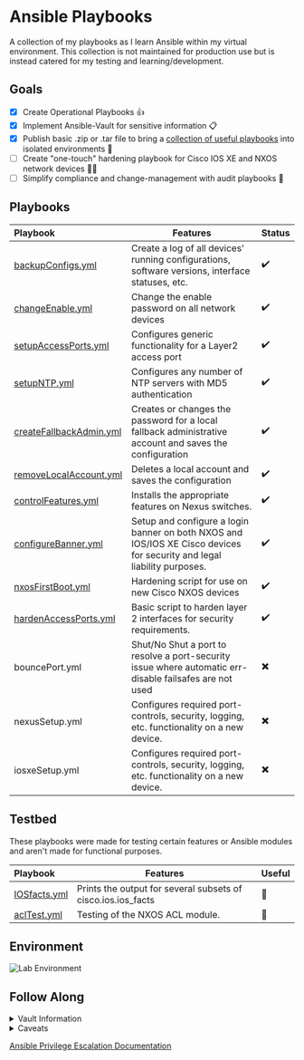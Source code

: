 # Ansible Playbooks
A collection of my playbooks as I learn Ansible within my virtual environment. This collection is not maintained for production use but is instead catered for my testing and learning/development.

## Goals
- [X] Create Operational Playbooks 👍
- [X] Implement Ansible-Vault for sensitive information 📋
- [X] Publish basic .zip or .tar file to bring a [collection of useful playbooks](https://github.com/NetworkNick-io/Operations/releases) into isolated environments 🛂
- [ ] Create "one-touch" hardening playbook for Cisco IOS XE and NXOS network devices 👨‍💻
- [ ] Simplify compliance and change-management with audit playbooks 🦺

## Playbooks

| Playbook                                                                                                               | Features                                                                                                                | Status |
|:-----------------------------------------------------------------------------------------------------------------------|-------------------------------------------------------------------------------------------------------------------------|--------|
| [backupConfigs.yml](https://github.com/NetworkNick-io/LearningAnsible/blob/main/playbooks/backupConfigs.yml)           | Create a log of all devices' running  configurations, software versions, interface statuses, etc.                       | ✔️     |
| [changeEnable.yml](https://github.com/NetworkNick-io/LearningAnsible/blob/main/playbooks/changeEnable.yml)             | Change the enable password on all network devices                                                                       | ✔️     |
| [setupAccessPorts.yml](https://github.com/NetworkNick-io/LearningAnsible/blob/main/playbooks/setupAccessPorts.yml)     | Configures generic functionality for a Layer2  access port                                                              | ✔️     |
| [setupNTP.yml](https://github.com/NetworkNick-io/LearningAnsible/blob/main/playbooks/setupNTP.yml)                     | Configures any number of NTP servers with MD5  authentication                                                           | ✔️     |
| [createFallbackAdmin.yml](https://github.com/NetworkNick-io/LearningAnsible/blob/main/playbooks/createAdmin.yml)       | Creates or changes the password for a local fallback administrative account and saves the configuration                 | ✔️     |
| [removeLocalAccount.yml](https://github.com/NetworkNick-io/LearningAnsible/blob/main/playbooks/removeLocalAccount.yml) | Deletes a local account and saves the configuration                                                                     | ✔️     |
| [controlFeatures.yml](https://github.com/NetworkNick-US/LearningAnsible/blob/main/playbooks/controlFeatures.yml)       | Installs the appropriate features on Nexus switches.                                                                    | ✔️     |
| [configureBanner.yml](https://github.com/NetworkNick-US/LearningAnsible/blob/main/playbooks/setupBanner.yml)           | Setup and configure a login banner on both NXOS and IOS/IOS XE Cisco devices for security and legal liability purposes. | ✔️     |
| [nxosFirstBoot.yml](https://github.com/NetworkNick-US/AnsiblePlaybooks/blob/main/playbooks/nxosFirstBoot.yml)          | Hardening script for use on new Cisco NXOS devices                                                                      | ✔️     |
| [hardenAccessPorts.yml](https://github.com/NetworkNick-US/AnsiblePlaybooks/blob/main/playbooks/accessPortControls.yml) | Basic script to harden layer 2 interfaces for security requirements.                                                    | ✔️     |
| bouncePort.yml                                                                                                         | Shut/No Shut a port to resolve a port-security issue where automatic err-disable failsafes are not used                 | ✖️     |
| nexusSetup.yml                                                                                                         | Configures required port-controls, security, logging, etc. functionality on a new device.                               | ✖️     |
| iosxeSetup.yml                                                                                                         | Configures required port-controls, security, logging, etc. functionality on a new device.                               | ✖️     |    

## Testbed
These playbooks were made for testing certain features or Ansible modules and aren't made for functional purposes.

| Playbook                                                                                         | Features                                                     | Useful |
|:-------------------------------------------------------------------------------------------------|--------------------------------------------------------------|--------|
| [IOSfacts.yml](https://github.com/NetworkNick-io/LearningAnsible/blob/main/testbed/IOSfacts.yml) | Prints the output for several subsets of cisco.ios.ios_facts | 🚫     |
| [aclTest.yml](https://github.com/NetworkNick-US/AnsiblePlaybooks/blob/main/testbed/aclTest.yml)  | Testing of the NXOS ACL module.                              | 🚫     |

## Environment
![Lab Environment](https://i.imgur.com/sAibkpG.png)

## Follow Along

<details>
    <summary>Vault Information</summary>
    
  ```diff
  - All Vault Passwords: TestVault4321
  - Enable Password: BigLongPassword123!!
  - NTP Shared Key: TestKey123/TestKey1234s
  - AnsibleAdmin Account Password: MD5passwordtest!
  ```
</details>

<details>
    <summary>Caveats</summary>
    
  ```diff
  - This environment supports dropping authenticated users into enable mode by default. If your environment does not or cannot support this, you will have to append become: yes, become_method: enable, and become_password: enablePW, to your playbook, vault, or var files.
  + https://docs.ansible.com/ansible/latest/network/getting_started/network_differences.html#privilege-escalation)
  - Certain playbook features (namely connection:local) is not ideal for production use. Best-practices involve implementing connection: network_cli, but this is not supported in my virtual environment.
  ```
</details>

[Ansible Privilege Escalation Documentation](https://docs.ansible.com/ansible/latest/network/getting_started/network_differences.html#privilege-escalation)
